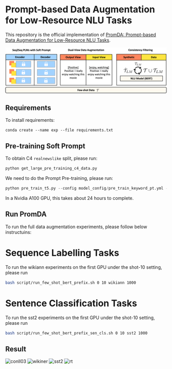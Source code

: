# Prompt-based Data Augmentation for Low-Resource NLU Tasks

This repository is the official implementation of [PromDA: Prompt-based Data Augmentation for Low-Resource NLU Tasks](https://arxiv.org/abs/2202.12499). 

![PromDA](overall.png)

## Requirements

To install requirements:

```setup
conda create --name exp --file requirements.txt
```

## Pre-training Soft Prompt
To obtain C4 `realnewslike` split, please run:
```python
python get_large_pre_training_c4_data.py
```

We need to do the Prompt Pre-training, please run:
```python
python pre_train_t5.py --config model_config/pre_train_keyword_pt.yml --serialization-dir pretrain_web_page_keyword_t5_short --train
```
In a Nvidia A100 GPU, this takes about 24 hours to complete.

## Run PromDA

To run the full data augmentation experiments, please follow below instructuins:
# Sequence Labelling Tasks
To run the wikiann experiments on the first GPU under the shot-10 setting, please run
```bash
bash script/run_few_shot_bert_prefix.sh 0 10 wikiann 1000
```
# Sentence Classification Tasks
To run the sst2 experiments on the first GPU under the shot-10 setting, please run
```bash
bash script/run_few_shot_bert_prefix_sen_cls.sh 0 10 sst2 1000
```

## Result

![conll03](result/conll03.png) ![wikiner](result/wikiner.png) ![sst2](result/sst2.png) ![rt](result/rt.png)
